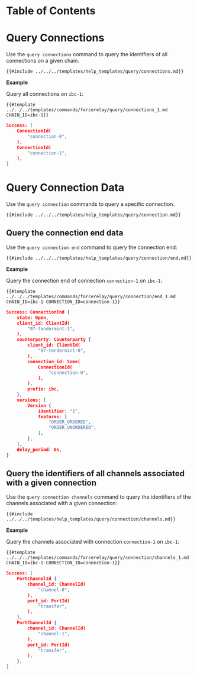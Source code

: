 # Table of Contents

<!-- toc -->

# Query Connections

Use the `query connections` command to query the identifiers of all connections on a given chain.

```shell
{{#include ../../../templates/help_templates/query/connections.md}}
```

__Example__

Query all connections on `ibc-1`:

```shell
{{#template ../../../templates/commands/forcerelay/query/connections_1.md CHAIN_ID=ibc-1}}
```

```json
Success: [
    ConnectionId(
        "connection-0",
    ),
    ConnectionId(
        "connection-1",
    ),
]
```

# Query Connection Data

Use the `query connection` commands to query a specific connection.

```shell
{{#include ../../../templates/help_templates/query/connection.md}}
```

## Query the connection end data

Use the `query connection end` command to query the connection end:

```shell
{{#include ../../../templates/help_templates/query/connection/end.md}}
```

__Example__

Query the connection end of connection `connection-1` on `ibc-1`:

```shell
{{#template ../../../templates/commands/forcerelay/query/connection/end_1.md CHAIN_ID=ibc-1 CONNECTION_ID=connection-1}}
```

```json
Success: ConnectionEnd {
    state: Open,
    client_id: ClientId(
        "07-tendermint-1",
    ),
    counterparty: Counterparty {
        client_id: ClientId(
            "07-tendermint-0",
        ),
        connection_id: Some(
            ConnectionId(
                "connection-0",
            ),
        ),
        prefix: ibc,
    },
    versions: [
        Version {
            identifier: "1",
            features: [
                "ORDER_ORDERED",
                "ORDER_UNORDERED",
            ],
        },
    ],
    delay_period: 0s,
}
```

## Query the identifiers of all channels associated with a given connection

Use the `query connection channels` command to query the identifiers of the channels associated with a given connection:

```shell
{{#include ../../../templates/help_templates/query/connection/channels.md}}
```

__Example__

Query the channels associated with connection `connection-1` on `ibc-1`:

```shell
{{#template ../../../templates/commands/forcerelay/query/connection/channels_1.md CHAIN_ID=ibc-1 CONNECTION_ID=connection-1}}
```

```json
Success: [
    PortChannelId {
        channel_id: ChannelId(
            "channel-0",
        ),
        port_id: PortId(
            "transfer",
        ),
    },
    PortChannelId {
        channel_id: ChannelId(
            "channel-1",
        ),
        port_id: PortId(
            "transfer",
        ),
    },
]
```

